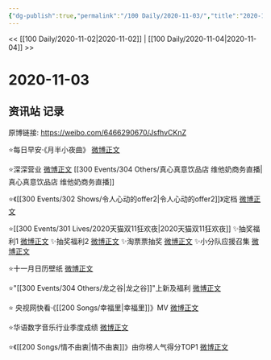 ```yaml
---
{"dg-publish":true,"permalink":"/100 Daily/2020-11-03/","title":"2020-11-03","created":"2023-04-08T16:08:45.192+08:00","updated":"2023-04-08T16:12:04.519+08:00"}
---
```



<< [[100 Daily/2020-11-02\|2020-11-02]] | [[100 Daily/2020-11-04\|2020-11-04]] >>

# 2020-11-03

## 资讯站 记录

原博链接: https://weibo.com/6466290670/JsfhvCKnZ

⭐每日早安·《月半小夜曲》 [微博正文](https://m.weibo.cn/6466290670/4567091904260487)

⭐深深营业 [微博正文](https://m.weibo.cn/6466290670/4567263229514567) [[300 Events/304 Others/真心真意饮品店 维他奶商务直播\|真心真意饮品店 维他奶商务直播]]

⭐《[[300 Events/302 Shows/令人心动的offer2\|令人心动的offer2]]》定档 [微博正文](https://m.weibo.cn/6466290670/4567180974499921)

⭐[[300 Events/301 Lives/2020天猫双11狂欢夜\|2020天猫双11狂欢夜]]
✨抽奖福利1 [微博正文](https://m.weibo.cn/6466290670/4567136476866951)
✨抽奖福利2 [微博正文](https://m.weibo.cn/6466290670/4567200080336637)
✨淘票票抽奖 [微博正文](https://m.weibo.cn/6466290670/4567272490279513)
✨小分队应援召集 [微博正文](https://m.weibo.cn/6466290670/4567153493935569)

⭐十一月日历壁纸 [微博正文](https://m.weibo.cn/6466290670/4567173009513353)

⭐"[[300 Events/304 Others/龙之谷\|龙之谷]]"上新及福利 [微博正文](https://m.weibo.cn/6466290670/4567178542587935)

⭐ 央视网快看·《[[200 Songs/幸福里\|幸福里]]》MV [微博正文](https://m.weibo.cn/6466290670/4567319717610325)

⭐华语数字音乐行业季度成绩 [微博正文](https://m.weibo.cn/6466290670/4567306531510019)

⭐《[[200 Songs/情不由衷\|情不由衷]]》由你榜人气得分TOP1 [微博正文](https://m.weibo.cn/6466290670/4567160306015285)
